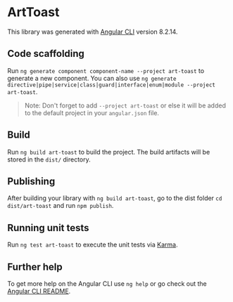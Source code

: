 # ArtToast

This library was generated with [Angular CLI](https://github.com/angular/angular-cli) version 8.2.14.

## Code scaffolding

Run `ng generate component component-name --project art-toast` to generate a new component. You can also use `ng generate directive|pipe|service|class|guard|interface|enum|module --project art-toast`.
> Note: Don't forget to add `--project art-toast` or else it will be added to the default project in your `angular.json` file. 

## Build

Run `ng build art-toast` to build the project. The build artifacts will be stored in the `dist/` directory.

## Publishing

After building your library with `ng build art-toast`, go to the dist folder `cd dist/art-toast` and run `npm publish`.

## Running unit tests

Run `ng test art-toast` to execute the unit tests via [Karma](https://karma-runner.github.io).

## Further help

To get more help on the Angular CLI use `ng help` or go check out the [Angular CLI README](https://github.com/angular/angular-cli/blob/master/README.md).
